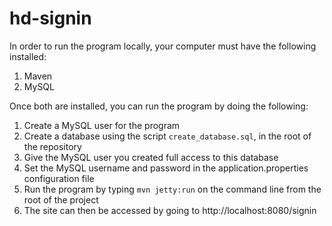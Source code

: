 hd-signin
=========

In order to run the program locally, your computer must have the following installed:

1. Maven
2. MySQL

Once both are installed, you can run the program by doing the following:

1. Create a MySQL user for the program
2. Create a database using the script `create_database.sql`, in the root of the repository
3. Give the MySQL user you created full access to this database
4. Set the MySQL username and password in the application.properties configuration file
5. Run the program by typing `mvn jetty:run` on the command line from the root of the project
6. The site can then be accessed by going to http://localhost:8080/signin
